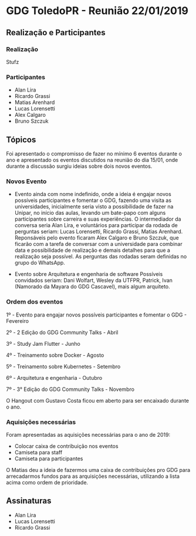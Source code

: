 # GDG ToledoPR - Reunião 22/01/2019
## Realização e Participantes
### Realização
Stufz

### Participantes

- Alan Lira
- Ricardo Grassi
- Matias Arenhard
- Lucas Lorensetti
- Alex Calgaro
- Bruno Szczuk

## Tópicos

Foi apresentado o compromisso de fazer no mínimo 6 eventos durante o ano e apresentado os eventos discutidos na reunião do dia 15/01,
onde durante a discussão surgiu ideias sobre dois novos eventos.

### Novos Evento

- Evento ainda com nome indefinido, onde a ideia é engajar novos possíveis participantes e fomentar o GDG, fazendo uma visita as universidades, inicialmente 
seria visto a possibilidade de fazer na Unipar, no início das aulas, levando um bate-papo com alguns participantes sobre carreira e suas 
experiências. O intermediador da conversa seria Alan Lira, e voluntários para participar da rodada de perguntas seriam: 
Lucas Lorensetti, Ricardo Grassi, Matias Arenhard. Reponsáveis pelo evento ficaram Alex Calgaro e Bruno Szczuk, que ficarão com a tarefa de
conversar com a universidade para combinar data e possibilidade de realização e demais detalhes para que a realização seja possível. As perguntas
das rodadas seram definidas no grupo do WhatsApp.

- Evento sobre Arquitetura e engenharia de software
Possíveis convidados seriam: Dani Wolfart, Wesley da UTFPR, Patrick, Ivan (Namorado da Mayara do GDG Cascavel), mais algum arquiteto.

### Ordem dos eventos

1º - Evento para engajar novos possíveis participantes e fomentar o GDG - Fevereiro

2º - 2 Edição do GDG Community Talks - Abril

3º - Study Jam Flutter - Junho

4º - Treinamento sobre Docker - Agosto

5º - Treinamento sobre Kubernetes - Setembro

6º - Arquitetura e engenharia - Outubro

7º - 3° Edição do GDG Community Talks - Novembro

O Hangout com Gustavo Costa ficou em aberto para ser encaixado durante o ano.

### Aquisições necessárias

Foram apresentadas as aquisições necessárias para o ano de 2019:

- Colocar caixa de contribuição nos eventos
- Camiseta para staff
- Camiseta para participantes

O Matias deu a ideia de fazermos uma caixa de contribuições pro GDG para arrecadarmos fundos para as arquisições necessárias, utilizando a lista acima
como ordem de prioridade.


## Assinaturas

- Alan Lira
- Lucas Lorensetti
- Ricardo Grassi
